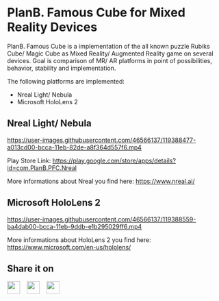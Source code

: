 # PlanB. Famous Cube for Mixed Reality Devices
PlanB. Famous Cube is a implementation of the all known puzzle Rubiks Cube/ Magic Cube as Mixed Reality/ Augmented Reality game on several devices. Goal is comparison of MR/ AR platforms in point of possibilities, behavior, stability and implementation.

The following platforms are implemented:
- Nreal Light/ Nebula
- Microsoft HoloLens 2

## Nreal Light/ Nebula
https://user-images.githubusercontent.com/46566137/119388477-a013cd00-bcca-11eb-82de-a8f364d557f6.mp4

Play Store Link: https://play.google.com/store/apps/details?id=com.PlanB.PFC.Nreal

More informations about Nreal you find here:
https://www.nreal.ai/


## Microsoft HoloLens 2
https://user-images.githubusercontent.com/46566137/119388559-ba4dab00-bcca-11eb-9ddb-e1b295029ff6.mp4

More informations about HoloLens 2 you find here:
https://www.microsoft.com/en-us/hololens/


## Share it on
[<img src="https://github.com/bradvin/social-share-urls/blob/master/images/logo-icons-white-background/twitter.jpg" width="30px;"/>](https://twitter.com/intent/tweet?url=https%3A%2F%2Fgithub.com%2FPlanBGmbH%2FPlanB.-Famous-Cube&text=PlanB.%20Famous%20Cube%20for%20Mixed%20Reality%20Devices&hashtags=mixed-reality%2CHoloLens%2CNreal%2CPlanB)&nbsp; &nbsp; [<img src="https://github.com/bradvin/social-share-urls/blob/master/images/logo-icons-white-background/reddit.jpg" width="30px;"/>](https://reddit.com/submit?url=https%3A%2F%2Fgithub.com%2FPlanBGmbH%2FPlanB.-Famous-Cube&title=PlanB.%20Famous%20Cube%20for%20Mixed%20Reality%20Devices)&nbsp; &nbsp; [<img src="https://github.com/bradvin/social-share-urls/blob/master/images/logo-icons-white-background/linkedin.jpg" width="30px;"/>](https://www.linkedin.com/sharing/share-offsite/?url=https%3A%2F%2Fgithub.com%2FPlanBGmbH%2FPlanB.-Famous-Cube)
